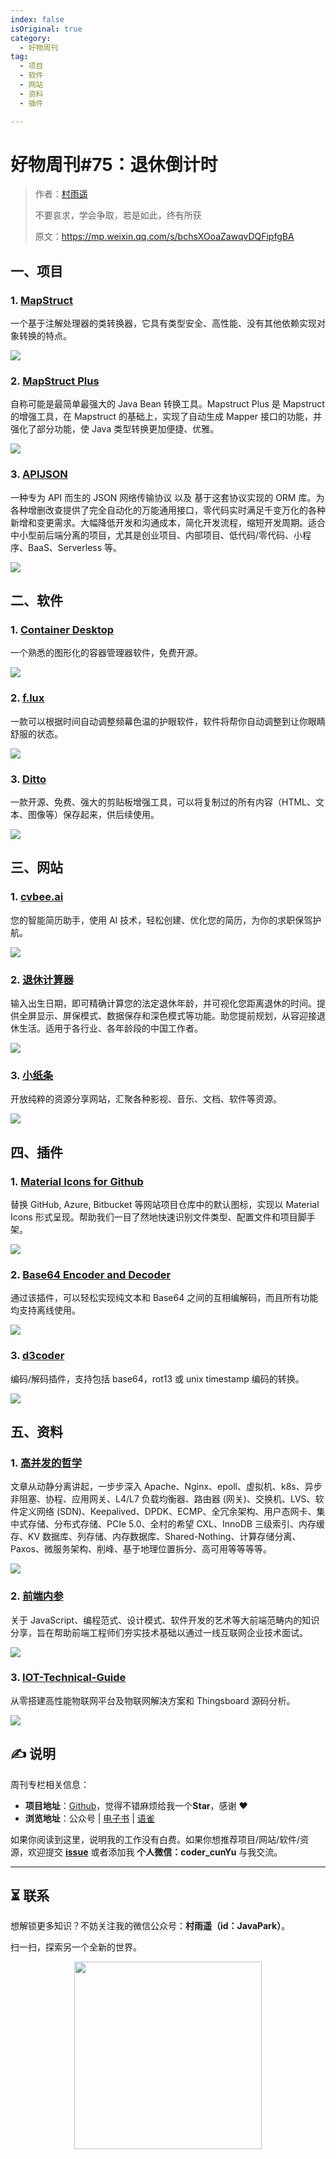 ```yaml
---
index: false
isOriginal: true
category:
  - 好物周刊
tag:
  - 项目
  - 软件
  - 网站
  - 资料
  - 插件

---
```


# 好物周刊#75：退休倒计时

> 作者：[村雨遥](https://github.com/cunyu1943)
> 
> 不要哀求，学会争取，若是如此，终有所获
> 
> 原文：https://mp.weixin.qq.com/s/bchsXOoaZawqvDQFipfgBA

## 一、项目

### 1. [MapStruct](https://github.com/mapstruct/mapstruct)

一个基于注解处理器的类转换器，它具有类型安全、高性能、没有其他依赖实现对象转换的特点。

![](assets/0921-0927/1727051070702-d242efc4-4827-4189-8fed-7c63eef1aa26.webp)

### 2. [MapStruct Plus](https://github.com/linpeilie/mapstruct-plus)

自称可能是最简单最强大的 Java Bean 转换工具。Mapstruct Plus 是 Mapstruct 的增强工具，在 Mapstruct 的基础上，实现了自动生成 Mapper 接口的功能，并强化了部分功能，使 Java 类型转换更加便捷、优雅。

![](assets/0921-0927/1727050889688-bed81536-2946-4211-ae0e-94a8fbc217ad.webp)

### 3. [APIJSON](https://github.com/Tencent/APIJSON)

一种专为 API 而生的 JSON 网络传输协议 以及 基于这套协议实现的 ORM 库。为各种增删改查提供了完全自动化的万能通用接口，零代码实时满足千变万化的各种新增和变更需求。大幅降低开发和沟通成本，简化开发流程，缩短开发周期。适合中小型前后端分离的项目，尤其是创业项目、内部项目、低代码/零代码、小程序、BaaS、Serverless 等。

![](assets/0921-0927/1727136318855-a5cd208a-ea27-4c89-877a-18b9a6bba10a.webp)

## 二、软件

### 1. [Container Desktop](https://github.com/iongion/container-desktop)

一个熟悉的图形化的容器管理器软件，免费开源。

![](assets/0921-0927/1727136483018-892878f0-3dc7-4f30-813e-6ebc62fa5191.webp)

### 2. [f.lux](https://justgetflux.com/)

一款可以根据时间自动调整频幕色温的护眼软件，软件将帮你自动调整到让你眼睛舒服的状态。

![](assets/0921-0927/1727136932526-4a25de07-2981-44d1-b44f-9545daaf0646.webp)

### 3. [Ditto](https://ditto-cp.sourceforge.io/)

一款开源、免费、强大的剪贴板增强工具，可以将复制过的所有内容（HTML、文本、图像等）保存起来，供后续使用。

![](assets/0921-0927/1727136978660-12b9034b-a4a6-43d9-a731-df2c12d6889b.webp)

## 三、网站

### 1. [cvbee.ai](https://cvbee.ai/zh-CN)

您的智能简历助手，使用 AI 技术，轻松创建、优化您的简历，为你的求职保驾护航。

![](assets/0921-0927/1727176960850-094dfec3-8146-4b47-8e65-8e275e1aa482.webp)

### 2. [退休计算器](https://daojishi.fun)

输入出生日期，即可精确计算您的法定退休年龄，并可视化您距离退休的时间。提供全屏显示、屏保模式、数据保存和深色模式等功能。助您提前规划，从容迎接退休生活。适用于各行业、各年龄段的中国工作者。

![](assets/0921-0927/1727177042883-20292774-634d-4b52-aa62-ec0185631192.webp)

### 3. [小纸条](https://ali.gitcafe.ink/)

开放纯粹的资源分享网站，汇聚各种影视、音乐、文档、软件等资源。

![](assets/0921-0927/1727223265826-ff65f845-979c-4476-a2b6-2b5535b9a647.webp)

## 四、插件

### 1. [Material Icons for Github](https://chromewebstore.google.com/detail/material-icons-for-github/bggfcpfjbdkhfhfmkjpbhnkhnpjjeomc)

替换 GitHub, Azure, Bitbucket 等网站项目仓库中的默认图标，实现以 Material Icons 形式呈现。帮助我们一目了然地快速识别文件类型、配置文件和项目脚手架。

![](assets/0921-0927/1727049421767-15201e4e-13a4-4c1a-a354-51f0c9fde46a.webp)

### 2. [Base64 Encoder and Decoder](https://chromewebstore.google.com/detail/base64-encoder-and-decode/hmndaanmnneonjcekcbeeedioimiffpj)

通过该插件，可以轻松实现纯文本和 Base64 之间的互相编解码，而且所有功能均支持离线使用。

![](assets/0921-0927/1727049548695-e431652d-be12-4af7-aa03-6c70cbb7f12d.webp)

### 3. [d3coder](https://chromewebstore.google.com/detail/d3coder/gncnbkghencmkfgeepfaonmegemakcol)

编码/解码插件，支持包括 base64，rot13 或 unix timestamp 编码的转换。

![](assets/0921-0927/1727049721371-23164a12-c6f8-4323-aa2c-2134047b768e.webp)

## 五、资料

### 1. [高并发的哲学](https://github.com/johnlui/PPHC)

文章从动静分离讲起，一步步深入 Apache、Nginx、epoll、虚拟机、k8s、异步非阻塞、协程、应用网关、L4/L7 负载均衡器、路由器 (网关)、交换机、LVS、软件定义网络 (SDN)、Keepalived、DPDK、ECMP、全冗余架构、用户态网卡、集中式存储、分布式存储、PCIe 5.0、全村的希望 CXL、InnoDB 三级索引、内存缓存、KV 数据库、列存储、内存数据库、Shared-Nothing、计算存储分离、Paxos、微服务架构、削峰、基于地理位置拆分、高可用等等等等。

![](assets/0921-0927/1727223591550-116098f7-394b-4f5a-8e6f-60b6cdb5859f.webp)

### 2. [前端内参](https://github.com/coffe1891/frontend-hard-mode-interview/)

关于 JavaScript、编程范式、设计模式、软件开发的艺术等大前端范畴内的知识分享，旨在帮助前端工程师们夯实技术基础以通过一线互联网企业技术面试。

![](assets/0921-0927/1727223676726-351e9566-748e-4d37-9f2b-9d939ab8d908.webp)

### 3. [IOT-Technical-Guide](https://github.com/IoT-Technology/IOT-Technical-Guide)

从零搭建高性能物联网平台及物联网解决方案和 Thingsboard 源码分析。

![](assets/0921-0927/1727223890177-95de69dc-5be4-40ca-a05f-9f8e8cce0ac9.webp)


## ✍️ 说明

周刊专栏相关信息：

- **项目地址**：[Github](https://github.com/cunyu1943/weekly)，觉得不错麻烦给我一个**Star**，感谢 ❤️
- **浏览地址**：公众号 | [电子书](https://cunyu1943.github.io/weekly) | [语雀](https://yuque.com/cunyu1943/weekly)

如果你阅读到这里，说明我的工作没有白费。如果你想推荐项目/网站/软件/资源，欢迎提交 **[issue](https://github.com/cunyu1943/weekly/issues)** 或者添加我 **个人微信：coder_cunYu** 与我交流。

---

## ⏳ 联系

想解锁更多知识？不妨关注我的微信公众号：**村雨遥（id：JavaPark）**。

扫一扫，探索另一个全新的世界。

<center>
<img src="/contact/contact.png" width="300">
</center>


